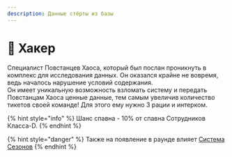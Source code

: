 ```yaml
---
description: Данные стёрты из базы
---
```


# 👾 Хакер

Специалист Повстанцев Хаоса, который был послан проникнуть в комплекс для исследования данных. Он оказался крайне не вовремя, ведь началось нарушение условий содержания.\
Он имеет уникальную возможность взломать систему и передать Повстанцам Хаоса ценные данные, тем самым увеличив количество тикетов своей команде! Для этого ему нужно 3 рации и интерком.

{% hint style="info" %}
Шанс спавна - 10% от спавна Сотрудников Класса-D.
{% endhint %}

{% hint style="danger" %}
Также на появление в раунде влияет [Система Сезонов](../../server-systems/seasons.md)
{% endhint %}
